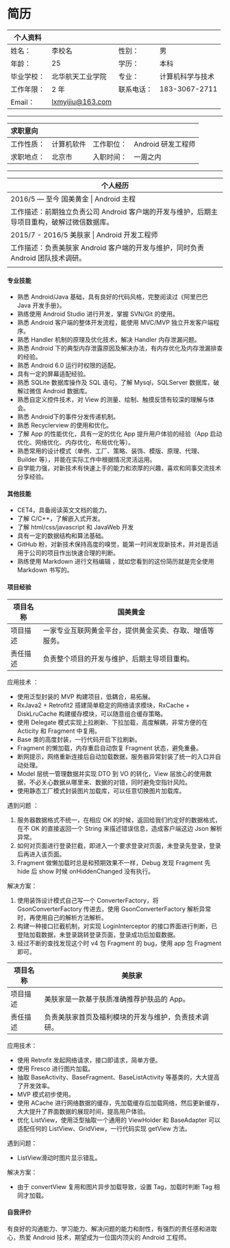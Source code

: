 # 简历

| 个人资料   |                  |       |               |
| ------ | ---------------- | ----- | ------------- |
| 姓名：    | 李校名              | 性别：   | 男             |
| 年龄：    | 25               | 学历：   | 本科            |
| 毕业学校：  | 北华航天工业学院         | 专业：   | 计算机科学与技术      |
| 工作年限：  | 2 年              | 联系电话： | 183-3067-2711 |
| Email： | lxmyijiu@163.com |       |               |
----

| 求职意向  |       |       |               |
| :---- | ----- | ----- | ------------- |
| 工作性质： | 计算机软件 | 工作职位： | Android 研发工程师 |
| 求职地点： | 北京市   | 入职时间： | 一周之内          |
----

| 个人经历                                     |
| ---------------------------------------- |
| 2016/5 — 至今    国美黄金 \| Android 主程        |
| 工作描述：前期独立负责公司 Android 客户端的开发与维护，后期主导项目重构，破解过微信数据库。 |
| 2015/7 - 2016/5   美肤家 \| Android 开发工程师   |
| 工作描述：负责美肤家 Android 客户端的开发与维护，同时负责 Android 团队技术调研。 |
|                                          |

#### 专业技能

- 熟悉 Android/Java 基础，具有良好的代码风格，完整阅读过《阿里巴巴 Java 开发手册》。
- 熟练使用 Android Studio 进行开发，掌握 SVN/Git 的使用。
- 熟悉 Android 客户端的整体开发流程，能使用 MVC/MVP 独立开发客户端程序。
- 熟悉 Handler 机制的原理及优化技术，解决 Handler 内存泄漏问题。
- 熟悉 Android 下的典型内存泄露原因及解决办法，有内存优化及内存泄漏排查的经验。
- 熟悉 Android 6.0 运行时权限的适配。
- 具有一定的屏幕适配经验。
- 熟悉 SQLite 数据库操作及 SQL 语句，了解 Mysql，SQLServer 数据库，破解过微信 Android 数据库。
- 熟悉自定义控件技术，对 View 的测量、绘制、触摸反馈有较深的理解与体会。
- 熟悉 Android下的事件分发传递机制。
- 熟悉 Recyclerview 的使用和优化。
- 了解 App 的性能优化，具有一定的优化 App 提升用户体验的经验（App 启动优化、网络优化、内存优化、布局优化等）。
- 熟悉常用的设计模式（单例、工厂、策略、装饰、模版、原理、代理、Builder 等），并能在实际工作中根据情况灵活运用。
- 自学能力强，对新技术有快速上手的能力和浓厚的兴趣，喜欢和同事交流技术分享经验。

#### 其他技能

- CET4，具备阅读英文文档的能力。
- 了解 C/C++，了解嵌入式开发。
- 了解 html/css/javascript 和 JavaWeb 开发
- 具有一定的数据结构和算法基础。
- GitHub 粉，对新技术保持高度的嗅觉，能第一时间发现新技术，并对是否适用于公司的项目作出快速合理的判断。  
- 熟练使用 Markdown 进行文档编辑 ，就如您看到的这份简历就是完全使用 Markdown 书写的。

#### 项目经验

| 项目名称 | 国美黄金                         |
| ---- | ---------------------------- |
| 项目描述 | 一家专业互联网黄金平台，提供黄金买卖、存取、增值等服务。 |
| 责任描述 | 负责整个项目的开发与维护，后期主导项目重构。       |

应用技术 ：

- 使用泛型封装的 MVP 构建项目，低耦合，易拓展。
- RxJava2 + Retrofit2 搭建简单稳定的网络请求模块，RxCache + DiskLruCache 构建缓存模块，可以随意组合缓存策略。
- 使用 Delegate 模式实现上拉刷新、下拉加载，高度解耦，非常方便的在 Acticity 和 Fragment 中复用。
- Base 类的高度封装，一行代码开启下拉刷新。
- Fragment 的懒加载，内存重启自动恢复 Fragment 状态，避免重叠。
- 断网提示，网络重新连接后自动加载数据，服务器异常封装了统一的入口并自动处理。
- Model 层统一管理数据并实现 DTO 到 VO 的转化，View 层放心的使用数据，不必关心数据从哪里来、数据的对错，同时避免空指针风险。
- 使用静态工厂模式封装图片加载库，可以任意切换图片加载库。

遇到问题 ：

1. 服务器数据格式不统一，在相应 OK 的时候，返回给我们约定好的数据格式，在不 OK 的直接返回一个 String 来描述错误信息，造成客户端这边 Json 解析异常。
2. 如何对页面进行登录拦截，即进入一个要求登录对页面，未登录先登录，登录后再进入该页面。
3. Fragment 做懒加载时总是和预期效果不一样，Debug 发现 Fragment 先 hide 后 show 时候 onHiddenChanged 没有执行。

解决方案：

1. 使用装饰设计模式自己写一个 ConverterFactory，将 GsonConverterFactory 传进去，使用 GsonConverterFactory 解析异常时，再使用自己的解析方法解析。
2. 构建一种接口拦截机制，对实现 LoginInterceptor 的接口界面进行判断，已登陆加载数据，未登录跳转登录页面，登录成功后加载数据。
3. 经过不断的查找发现这个时 v4 包 Fragment 的 bug，使用 app 包 Fragment 即可。

| 项目名称 | 美肤家                        |
| ---- | -------------------------- |
| 项目描述 | 美肤家是一款基于肤质准确推荐护肤品的 App。    |
| 责任描述 | 负责美肤家首页及福利模块的开发与维护，负责技术调研。 |

应用技术：

- 使用 Retrofit 发起网络请求，接口即请求，简单方便。
- 使用 Fresco 进行图片加载。
- 抽取 BaseActivity、BaseFragment、BaseListActivity 等基类的，大大提高了开发效率。
- MVP 模式初步使用。
- 使用 ACache 进行网络数据的缓存，先加载缓存后加载网络，然后更新缓存，大大提升了界面数据的展现时间，提高用户体验。
- 优化 ListView，使用泛型抽取一个通用的 ViewHolder 和 BaseAdapter 可以适配任何的 ListView、GridView，一行代码实现 getView 方法。

遇到问题：

- ListView滑动时图片显示错乱。

解决方案：

- 由于 convertView 复用和图片异步加载导致，设置 Tag，加载时判断 Tag 相同才加载。

#### 自我评价

有良好的沟通能力、学习能力、解决问题的能力和耐性，有强烈的责任感和进取心，热爱 Android 技术，期望成为一位国内顶尖的 Android 工程师。